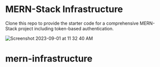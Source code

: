 # MERN-Stack Infrastructure

Clone this repo to provide the starter code for a comprehensive MERN-Stack project including token-based authentication.

![Screenshot 2023-09-01 at 11 32 40 AM](https://github.com/caseystell/mern-infrastructure/assets/135870438/61d65cf5-8b3c-4b33-a645-fa69c5ecf844)
# mern-infrastructure
